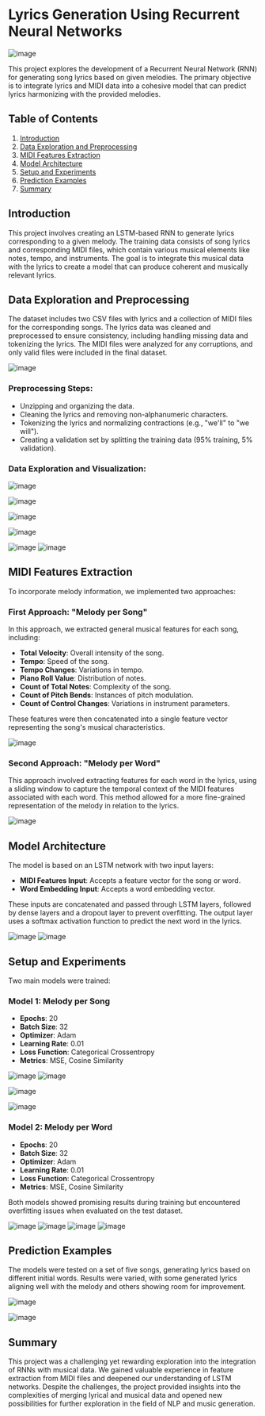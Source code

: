 # Lyrics Generation Using Recurrent Neural Networks

![image](https://github.com/user-attachments/assets/f42a7e17-dd04-4a76-8117-944618c60440)


This project explores the development of a Recurrent Neural Network (RNN) for generating song lyrics based on given melodies. The primary objective is to integrate lyrics and MIDI data into a cohesive model that can predict lyrics harmonizing with the provided melodies.

## Table of Contents

1. [Introduction](#introduction)
2. [Data Exploration and Preprocessing](#data-exploration-and-preprocessing)
3. [MIDI Features Extraction](#midi-features-extraction)
4. [Model Architecture](#model-architecture)
5. [Setup and Experiments](#setup-and-experiments)
6. [Prediction Examples](#prediction-examples)
7. [Summary](#summary)


## Introduction

This project involves creating an LSTM-based RNN to generate lyrics corresponding to a given melody. The training data consists of song lyrics and corresponding MIDI files, which contain various musical elements like notes, tempo, and instruments. The goal is to integrate this musical data with the lyrics to create a model that can produce coherent and musically relevant lyrics.


## Data Exploration and Preprocessing

The dataset includes two CSV files with lyrics and a collection of MIDI files for the corresponding songs. The lyrics data was cleaned and preprocessed to ensure consistency, including handling missing data and tokenizing the lyrics. The MIDI files were analyzed for any corruptions, and only valid files were included in the final dataset.

![image](https://github.com/user-attachments/assets/21c387ef-0521-47c4-a43a-759095299444)


### Preprocessing Steps:

- Unzipping and organizing the data.
- Cleaning the lyrics and removing non-alphanumeric characters.
- Tokenizing the lyrics and normalizing contractions (e.g., "we'll" to "we will").
- Creating a validation set by splitting the training data (95% training, 5% validation).



### Data Exploration and Visualization:

![image](https://github.com/user-attachments/assets/d0f7b30d-7065-4b34-8ef1-be6fba1a29cf)

![image](https://github.com/user-attachments/assets/f76ed2b5-caab-4c2c-ae46-a33e3c4be0ab)

![image](https://github.com/user-attachments/assets/8c432f87-9e92-46ef-90be-96c4b7adeb70)

![image](https://github.com/user-attachments/assets/79419122-f194-4dc7-b75d-fa8d3e833379)

![image](https://github.com/user-attachments/assets/f37556fc-3c8d-470e-99d9-e1ca6f2d22f3)
![image](https://github.com/user-attachments/assets/2c4b0d3c-6c1b-4a97-89ac-bab815463d6f)


## MIDI Features Extraction

To incorporate melody information, we implemented two approaches:

### First Approach: "Melody per Song"

In this approach, we extracted general musical features for each song, including:
- **Total Velocity**: Overall intensity of the song.
- **Tempo**: Speed of the song.
- **Tempo Changes**: Variations in tempo.
- **Piano Roll Value**: Distribution of notes.
- **Count of Total Notes**: Complexity of the song.
- **Count of Pitch Bends**: Instances of pitch modulation.
- **Count of Control Changes**: Variations in instrument parameters.

These features were then concatenated into a single feature vector representing the song's musical characteristics.

![image](https://github.com/user-attachments/assets/12e3b0b4-cb45-431d-bee1-908ae92eb88c)


### Second Approach: "Melody per Word"

This approach involved extracting features for each word in the lyrics, using a sliding window to capture the temporal context of the MIDI features associated with each word. This method allowed for a more fine-grained representation of the melody in relation to the lyrics.

![image](https://github.com/user-attachments/assets/f0f6fe7b-fc3a-46d2-9f42-39ff4b184977)


## Model Architecture

The model is based on an LSTM network with two input layers:
- **MIDI Features Input**: Accepts a feature vector for the song or word.
- **Word Embedding Input**: Accepts a word embedding vector.

These inputs are concatenated and passed through LSTM layers, followed by dense layers and a dropout layer to prevent overfitting. The output layer uses a softmax activation function to predict the next word in the lyrics.

![image](https://github.com/user-attachments/assets/7dcec6a1-f666-4eb0-94a9-4651f7cec173)
![image](https://github.com/user-attachments/assets/36ed7212-e8bc-416b-a1aa-66d34fda564a)


## Setup and Experiments

Two main models were trained:

### Model 1: Melody per Song
- **Epochs**: 20
- **Batch Size**: 32
- **Optimizer**: Adam
- **Learning Rate**: 0.01
- **Loss Function**: Categorical Crossentropy
- **Metrics**: MSE, Cosine Similarity


![image](https://github.com/user-attachments/assets/087332d2-5f62-4f84-861a-f6b5c8b9db28)
![image](https://github.com/user-attachments/assets/f66cbe80-854b-4849-b685-530dba731123)

![image](https://github.com/user-attachments/assets/f8ba65d0-d303-4ba8-ba09-e8857e535d5b)

![image](https://github.com/user-attachments/assets/567c0545-243a-4192-bd54-9584e5ef0740)


### Model 2: Melody per Word
- **Epochs**: 20
- **Batch Size**: 32
- **Optimizer**: Adam
- **Learning Rate**: 0.01
- **Loss Function**: Categorical Crossentropy
- **Metrics**: MSE, Cosine Similarity

Both models showed promising results during training but encountered overfitting issues when evaluated on the test dataset.

![image](https://github.com/user-attachments/assets/d53eb5df-968a-4189-8e10-e58d63d0aaae)
![image](https://github.com/user-attachments/assets/11de95fb-d743-48d3-9802-5c1ccc16dd8b)
![image](https://github.com/user-attachments/assets/e95eb012-e2e6-46b0-959b-dc65f9926a07)
![image](https://github.com/user-attachments/assets/c00ae35e-9a3b-4ce8-8262-080cf55980fd)




## Prediction Examples

The models were tested on a set of five songs, generating lyrics based on different initial words. Results were varied, with some generated lyrics aligning well with the melody and others showing room for improvement.

![image](https://github.com/user-attachments/assets/0bb9dbf2-f95d-42d9-835b-046eb6573bd4)

![image](https://github.com/user-attachments/assets/7a4945f2-0016-41aa-8bd5-3e812fe5010d)


## Summary

This project was a challenging yet rewarding exploration into the integration of RNNs with musical data. We gained valuable experience in feature extraction from MIDI files and deepened our understanding of LSTM networks. Despite the challenges, the project provided insights into the complexities of merging lyrical and musical data and opened new possibilities for further exploration in the field of NLP and music generation.
